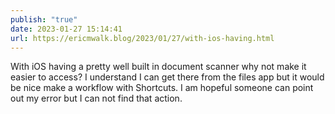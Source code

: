 ```yaml
---
publish: "true"
date: 2023-01-27 15:14:41
url: https://ericmwalk.blog/2023/01/27/with-ios-having.html
---
```

With iOS having a pretty well built in document scanner why not make it easier to access? I understand I can get there from the files app but it would be nice make a workflow with Shortcuts. I am hopeful someone can point out my error but I can not find that action.